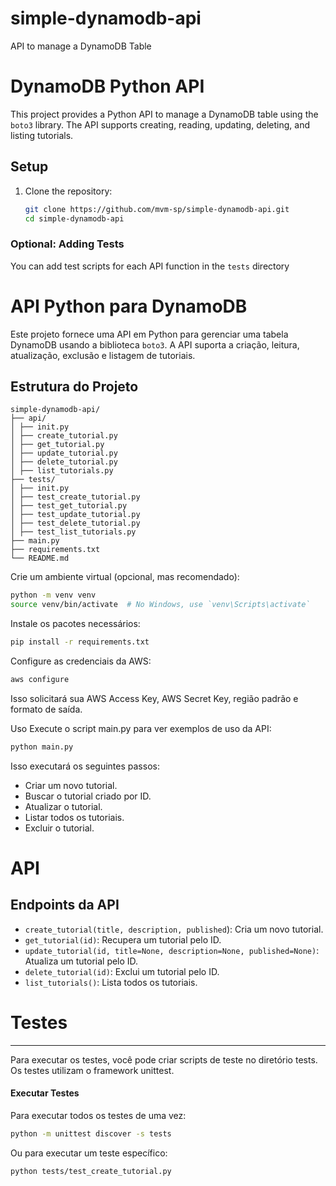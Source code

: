 # simple-dynamodb-api
API to manage a DynamoDB Table

# DynamoDB Python API

This project provides a Python API to manage a DynamoDB table using the `boto3` library. The API supports creating, reading, updating, deleting, and listing tutorials.

## Setup

1. Clone the repository:
   ```bash
   git clone https://github.com/mvm-sp/simple-dynamodb-api.git
   cd simple-dynamodb-api
   
### Optional: Adding Tests
You can add test scripts for each API function in the `tests` directory
# API Python para DynamoDB

Este projeto fornece uma API em Python para gerenciar uma tabela DynamoDB usando a biblioteca `boto3`. A API suporta a criação, leitura, atualização, exclusão e listagem de tutoriais.

## Estrutura do Projeto
````
simple-dynamodb-api/
├── api/
│ ├── init.py
│ ├── create_tutorial.py
│ ├── get_tutorial.py
│ ├── update_tutorial.py
│ ├── delete_tutorial.py
│ ├── list_tutorials.py
├── tests/
│ ├── init.py
│ ├── test_create_tutorial.py
│ ├── test_get_tutorial.py
│ ├── test_update_tutorial.py
│ ├── test_delete_tutorial.py
│ ├── test_list_tutorials.py
├── main.py
├── requirements.txt
└── README.md
````
Crie um ambiente virtual (opcional, mas recomendado):

````bash
python -m venv venv
source venv/bin/activate  # No Windows, use `venv\Scripts\activate`
````

Instale os pacotes necessários:

````bash
pip install -r requirements.txt

````

Configure as credenciais da AWS:

````bash
aws configure
````
Isso solicitará sua AWS Access Key, AWS Secret Key, região padrão e formato de saída.

Uso
Execute o script main.py para ver exemplos de uso da API:

````bash
python main.py
````

Isso executará os seguintes passos:

* Criar um novo tutorial.
* Buscar o tutorial criado por ID.
* Atualizar o tutorial.
* Listar todos os tutoriais.
* Excluir o tutorial.

# API

Endpoints da API
------------------------

* `create_tutorial(title, description, published`): Cria um novo tutorial.
* `get_tutorial(id)`: Recupera um tutorial pelo ID.
* `update_tutorial(id, title=None, description=None, published=None)`: Atualiza um tutorial pelo ID.
* `delete_tutorial(id)`: Exclui um tutorial pelo ID.
* `list_tutorials()`: Lista todos os tutoriais.


# Testes
----------------------
Para executar os testes, você pode criar scripts de teste no diretório tests. Os testes utilizam o framework unittest.

#### Executar Testes

Para executar todos os testes de uma vez:

````bash
python -m unittest discover -s tests
````

Ou para executar um teste específico:

````bash
python tests/test_create_tutorial.py
````